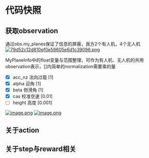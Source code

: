 # 代码快照
## 获取observation
通过obs.my_planes保证了信息的屏蔽，我方2个有人机，4个无人机
[![79d52c12d810ef0e59605e6d1c39096.png](https://i.postimg.cc/2S4LzWpF/79d52c12d810ef0e59605e6d1c39096.png)](https://postimg.cc/VJkkgdkd)

MyPlaneInfo中的float变量与范围整理，可作为有人机、无人机的共用observation表示，[]内简单的normalization需要乘的量
- [X] acc_nz 法向过载 [1]
- [X] alpha 迎角 [1]
- [X] beta 侧滑角 [1]
- [X] cas 校准空速 [0.01]
- [ ] height 高度 [0.001]

[![image.png](https://i.postimg.cc/bY7x0khk/image.png)](https://postimg.cc/xqPNnkq1)
[![image.png](https://i.postimg.cc/d0NdhT67/image.png)](https://postimg.cc/HJ5jKnfH)
## 关于action

## 关于step与reward相关